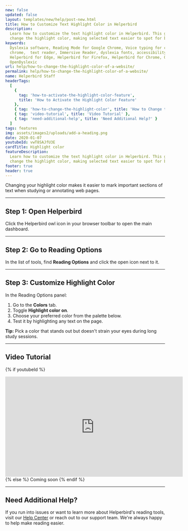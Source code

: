 ```yaml
---
new: false
updated: false
layout: templates/new/help/post-new.html
title: How to Customize Text Highlight Color in Helperbird
description:
  Learn how to customize the text highlight color in Helperbird. This guide shows you how to easily
  change the highlight color, making selected text easier to spot for better reading and editing.
keywords:
  Dyslexia software, Reading Mode for Google Chrome, Voice typing for chrome, Text to speech for
  chrome,  text reader, Immersive Reader, dyslexia fonts, accessibility software, dyslexia software,
  Helperbird for Edge, Helperbird for Firefox, Helperbird for Chrome, Opendyslexic for Chrome,
  OpenDyslexic
url: help/how-to-change-the-highlight-color-of-a-website/
permalink: help/how-to-change-the-highlight-color-of-a-website/
name: Helperbird Staff
headerTags:
  [
    {
      tag: 'how-to-activate-the-highlight-color-feature',
      title: 'How to Activate the Highlight Color Feature'
    },
    { tag: 'how-to-change-the-highlight-color', title: 'How to Change the Highlight Color' },
    { tag: 'video-tutorial', title: 'Video Tutorial' },
    { tag: 'need-additional-help', title: 'Need Additional Help?' }
  ]
tags: features
img: assets/images2/uploads/add-a-heading.png
date: 2020-01-07
youtubeId: vwT8SAJfU3E
cardTitle: Highlight color
featureDescription:
  Learn how to customize the text highlight color in Helperbird. This guide shows you how to easily
  change the highlight color, making selected text easier to spot for better reading and editing.
footer: true
header: true
---
```




Changing your highlight color makes it easier to mark important sections of text when studying or annotating web pages.

---

## Step 1: Open Helperbird

Click the Helperbird owl icon in your browser toolbar to open the main dashboard.

---

## Step 2: Go to Reading Options

In the list of tools, find **Reading Options** and click the open icon next to it.

---

## Step 3: Customize Highlight Color

In the Reading Options panel:
1. Go to the **Colors** tab.
2. Toggle **Highlight color** **on**.
3. Choose your preferred color from the palette below.
4. Test it by highlighting any text on the page.

**Tip:** Pick a color that stands out but doesn't strain your eyes during long study sessions.

---

## Video Tutorial

{% if youtubeId %}
<iframe width="560" height="315" class="aspect-square rounded-2xl mb-8 mt-8" src="https://www.youtube-nocookie.com/embed/{{ youtubeId }}?si=6BtkhydcpJ8UFQ_l" title="YouTube video player" frameborder="0" allow="accelerometer; autoplay; clipboard-write; encrypted-media; gyroscope; picture-in-picture; web-share" allowfullscreen></iframe>
{% else %}
Coming soon
{% endif %}

---

## Need Additional Help?

If you run into issues or want to learn more about Helperbird's reading tools, visit our [Help Center](https://www.helperbird.com/help) or reach out to our support team. We're always happy to help make reading easier.